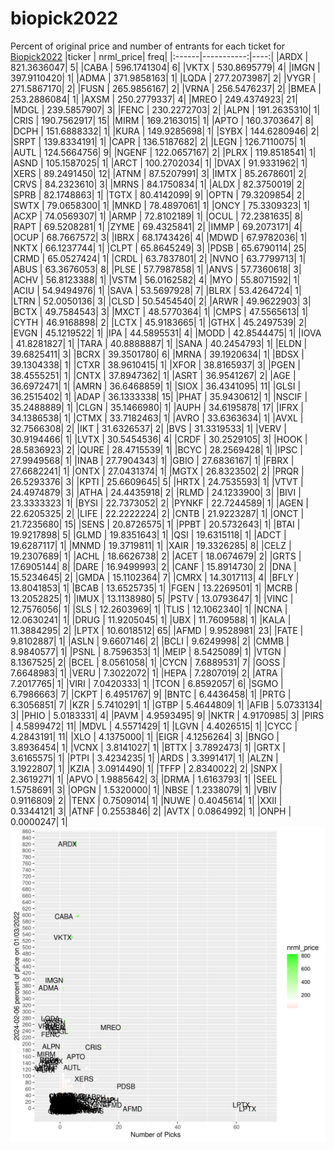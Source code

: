 # biopick2022
Percent of original price and number of entrants for each ticket for [Biopick2022](https://twitter.com/hashtag/Biopick2022)
|ticker |  nrml_price| freq|
|:------|-----------:|----:|
|ARDX   | 821.3636047|    5|
|CABA   | 596.1741304|    6|
|VKTX   | 530.8695779|    4|
|IMGN   | 397.9110420|    1|
|ADMA   | 371.9858163|    1|
|LQDA   | 277.2073987|    2|
|VYGR   | 271.5867170|    2|
|FUSN   | 265.9856167|    2|
|VRNA   | 256.5476237|    2|
|BMEA   | 253.2886084|    1|
|AXSM   | 250.2779337|    4|
|MREO   | 249.4374923|   21|
|MDGL   | 239.5857907|    3|
|FENC   | 230.2272703|    2|
|ALPN   | 191.2635310|    1|
|CRIS   | 190.7562917|   15|
|MIRM   | 169.2163015|    1|
|APTO   | 160.3703647|    8|
|DCPH   | 151.6888332|    1|
|KURA   | 149.9285698|    1|
|SYBX   | 144.6280946|    2|
|SRPT   | 139.8334191|    1|
|CAPR   | 136.5187682|    2|
|LEGN   | 126.7110075|    1|
|AUTL   | 124.5664756|    9|
|NGENF  | 122.0657167|    2|
|PLRX   | 119.8518541|    1|
|ASND   | 105.1587025|    1|
|ARCT   | 100.2702034|    1|
|DVAX   |  91.9331962|    1|
|XERS   |  89.2491450|   12|
|ATNM   |  87.5207991|    3|
|IMTX   |  85.2678601|    2|
|CRVS   |  84.2323610|    3|
|MRNS   |  84.1750834|    1|
|ALDX   |  82.3750019|    2|
|SPRB   |  82.1748863|    1|
|TGTX   |  80.4142099|    9|
|OPTN   |  79.3209854|    2|
|SWTX   |  79.0658300|    1|
|MNKD   |  78.4897061|    1|
|ONCY   |  75.3309323|    1|
|ACXP   |  74.0569307|    1|
|ARMP   |  72.8102189|    1|
|OCUL   |  72.2381635|    8|
|RAPT   |  69.5208281|    1|
|ZYME   |  69.4325841|    2|
|IMMP   |  69.2073171|    4|
|OCUP   |  68.7667572|    3|
|IBRX   |  68.1743426|    4|
|MDWD   |  67.9782036|    1|
|NKTX   |  66.1237744|    1|
|CLPT   |  65.8645249|    3|
|PDSB   |  65.6790114|   25|
|CRMD   |  65.0527424|    1|
|CRDL   |  63.7837801|    2|
|NVNO   |  63.7799713|    1|
|ABUS   |  63.3676053|    8|
|PLSE   |  57.7987858|    1|
|ANVS   |  57.7360618|    3|
|ACHV   |  56.8123388|    1|
|VSTM   |  56.0162582|    4|
|MYO    |  55.8071592|    1|
|ACIU   |  54.9494976|    1|
|SAVA   |  53.5697928|    7|
|BLRX   |  53.4264724|    1|
|LTRN   |  52.0050136|    3|
|CLSD   |  50.5454540|    2|
|ARWR   |  49.9622903|    3|
|BCTX   |  49.7584543|    3|
|MXCT   |  48.5770364|    1|
|CMPS   |  47.5565613|    1|
|CYTH   |  46.9168898|    2|
|LCTX   |  45.9183665|    1|
|GTHX   |  45.2497539|    2|
|EVGN   |  45.1219522|    1|
|IPA    |  44.5895531|    4|
|MODD   |  42.8544475|    1|
|IOVA   |  41.8281827|    1|
|TARA   |  40.8888887|    1|
|SANA   |  40.2454793|    1|
|ELDN   |  39.6825411|    3|
|BCRX   |  39.3501780|    6|
|MRNA   |  39.1920634|    1|
|BDSX   |  39.1304338|    1|
|CTXR   |  38.9610415|    1|
|XFOR   |  38.8165937|    3|
|PGEN   |  38.4555251|    1|
|CNTX   |  37.8947362|    1|
|ASRT   |  36.9541267|    2|
|AGE    |  36.6972471|    1|
|AMRN   |  36.6468859|    1|
|SIOX   |  36.4341095|   11|
|GLSI   |  36.2515402|    1|
|ADAP   |  36.1333338|   15|
|PHAT   |  35.9430612|    1|
|NSCIF  |  35.2488889|    1|
|CLGN   |  35.1466980|    1|
|AUPH   |  34.6195878|   17|
|IFRX   |  34.1386538|    1|
|CTMX   |  33.7182463|    1|
|AVRO   |  33.6363634|    1|
|AVXL   |  32.7566308|    2|
|IKT    |  31.6326537|    2|
|BVS    |  31.3319533|    1|
|VERV   |  30.9194466|    1|
|LVTX   |  30.5454536|    4|
|CRDF   |  30.2529105|    3|
|HOOK   |  28.5836923|    2|
|QURE   |  28.4715539|    1|
|BCYC   |  28.2569428|    1|
|IPSC   |  27.9949568|    1|
|INAB   |  27.7904343|    1|
|GBIO   |  27.6836167|    1|
|FBRX   |  27.6682241|    1|
|ONTX   |  27.0431374|    1|
|MGTX   |  26.8323502|    2|
|PRQR   |  26.5293376|    3|
|KPTI   |  25.6609645|    5|
|HRTX   |  24.7535593|    1|
|VTVT   |  24.4974879|    3|
|ATHA   |  24.4435918|    2|
|RLMD   |  24.1233900|    3|
|BIVI   |  23.3333323|    1|
|BYSI   |  22.7373052|    2|
|PYNKF  |  22.7244589|    1|
|AGEN   |  22.6205325|    2|
|LIFE   |  22.2222224|    2|
|CNTB   |  21.9223287|    1|
|ONCT   |  21.7235680|   15|
|SENS   |  20.8726575|    1|
|PPBT   |  20.5732643|    1|
|BTAI   |  19.9217898|    5|
|GLMD   |  19.8351643|    1|
|QSI    |  19.6315118|    1|
|ADCT   |  19.6287117|    1|
|MNMD   |  19.3719811|    1|
|XAIR   |  19.3326285|    8|
|CELZ   |  19.2307689|    1|
|ACHL   |  18.6626738|    2|
|ACET   |  18.0674679|    2|
|GRTS   |  17.6905144|    8|
|DARE   |  16.9499993|    2|
|CANF   |  15.8914730|    2|
|DNA    |  15.5234645|    2|
|GMDA   |  15.1102364|    7|
|CMRX   |  14.3017113|    4|
|BFLY   |  13.8041853|    1|
|BCAB   |  13.6525735|    1|
|FGEN   |  13.2269501|    1|
|MCRB   |  13.2052825|    1|
|IMUX   |  13.1138980|    5|
|PSTV   |  13.0793647|    1|
|VINC   |  12.7576056|    1|
|SLS    |  12.2603969|    1|
|TLIS   |  12.1062340|    1|
|NCNA   |  12.0630241|    1|
|DRUG   |  11.9205045|    1|
|UBX    |  11.7609588|    1|
|KALA   |  11.3884295|    2|
|LPTX   |  10.6018512|   65|
|AFMD   |   9.9528981|   23|
|FATE   |   9.8102887|    1|
|ASLN   |   9.6607146|    2|
|BCLI   |   9.6249998|    2|
|CMMB   |   8.9840577|    1|
|PSNL   |   8.7596353|    1|
|MEIP   |   8.5425089|    1|
|VTGN   |   8.1367525|    2|
|BCEL   |   8.0561058|    1|
|CYCN   |   7.6889531|    7|
|GOSS   |   7.6648983|    1|
|VERU   |   7.3022072|    1|
|HEPA   |   7.2807019|    2|
|ATRA   |   7.2017765|    1|
|VIRI   |   7.0420333|    1|
|TCON   |   6.8592057|    6|
|SGMO   |   6.7986663|    7|
|CKPT   |   6.4951767|    9|
|BNTC   |   6.4436458|    1|
|PRTG   |   6.3056851|    7|
|KZR    |   5.7410291|    1|
|GTBP   |   5.4644809|    1|
|AFIB   |   5.0733134|    3|
|PHIO   |   5.0183331|    4|
|PAVM   |   4.9593495|    9|
|NKTR   |   4.9170985|    3|
|PIRS   |   4.5899472|   11|
|MDVL   |   4.5571429|    1|
|LGVN   |   4.4026515|    1|
|CYCC   |   4.2843191|   11|
|XLO    |   4.1375000|    1|
|EIGR   |   4.1256264|    3|
|BNGO   |   3.8936454|    1|
|VCNX   |   3.8141027|    1|
|BTTX   |   3.7892473|    1|
|GRTX   |   3.6165575|    1|
|PTPI   |   3.4234235|    1|
|ARDS   |   3.3991417|    1|
|ALZN   |   3.1922807|    1|
|KZIA   |   3.0914490|    1|
|TFFP   |   2.8340022|    2|
|SNPX   |   2.3619271|    1|
|APVO   |   1.9885642|    3|
|DRMA   |   1.6163793|    1|
|SEEL   |   1.5758691|    3|
|OPGN   |   1.5320000|    1|
|NBSE   |   1.2338079|    1|
|VBIV   |   0.9116809|    2|
|TENX   |   0.7509014|    1|
|NUWE   |   0.4045614|    1|
|XXII   |   0.3344121|    3|
|ATNF   |   0.2553846|    2|
|AVTX   |   0.0864992|    1|
|ONPH   |   0.0000247|    1|
![retvspicks](biopicks.png?raw=true)
